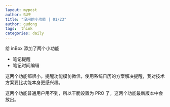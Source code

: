 ```yaml
---
layout: mypost
author: 咕咚
title: "没用的小功能 | 01/23"
author: gudong
tags:  think
categories: daily
---
```


给 inBox 添加了两个小功能
- 笔记提醒
- 笔记时间编辑

这两个功能都很小，提醒功能模仿微信，使用系统日历的方案解决提醒，我对技术方案要比功能本身更感兴趣。

这两个功能普通用户用不到，所以干脆设置为 PRO 了，这两个功能最新版本中会放出。

